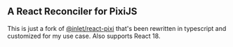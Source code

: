 ## A React Reconciler for PixiJS

This is just a fork of [@inlet/react-pixi](https://github.com/inlet/react-pixi) that's been rewritten in typescript and customized for my use case. Also supports React 18.

